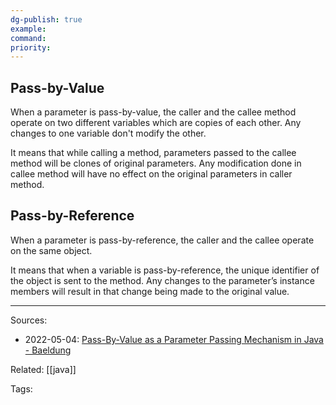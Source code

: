 ```yaml
---
dg-publish: true
example: 
command: 
priority: 
---
```


## Pass-by-Value

When a parameter is pass-by-value, the caller and the callee method operate on two different variables which are copies of each other. Any changes to one variable don't modify the other.

It means that while calling a method, parameters passed to the callee method will be clones of original parameters. Any modification done in callee method will have no effect on the original parameters in caller method.

## Pass-by-Reference

When a parameter is pass-by-reference, the caller and the callee operate on the same object.

It means that when a variable is pass-by-reference, the unique identifier of the object is sent to the method. Any changes to the parameter’s instance members will result in that change being made to the original value.


---
Sources:
- 2022-05-04: [Pass-By-Value as a Parameter Passing Mechanism in Java - Baeldung](https://www.baeldung.com/java-pass-by-value-or-pass-by-reference)

Related:
[[java]]

Tags: